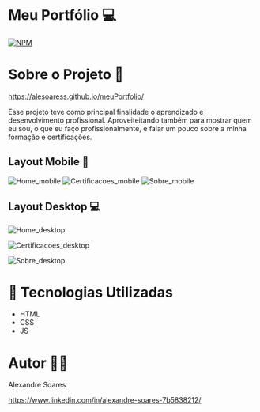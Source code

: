 # Meu Portfólio 💻
[![NPM](https://img.shields.io/npm/l/react)](https://github.com/Alesoaress/meuPortfolio/blob/main/LICENSE) 

# Sobre o Projeto 📂
https://alesoaress.github.io/meuPortfolio/

Esse projeto teve como principal finalidade o aprendizado e desenvolvimento profissional. Aproveiteitando também para mostrar quem eu sou, o que eu faço profissionalmente, e falar um pouco sobre a minha formação e certificações.

## Layout Mobile 📱
![Home_mobile](https://github.com/user-attachments/assets/17655886-0f36-4416-bcbd-906598b5f698) ![Certificacoes_mobile](https://github.com/user-attachments/assets/8f0d02b8-33f1-47c2-bdf6-613099d87055) ![Sobre_mobile](https://github.com/user-attachments/assets/bb61550e-af29-40cf-ae2e-8a74417a56aa)

## Layout Desktop 💻
![Home_desktop](https://github.com/user-attachments/assets/736f4a66-3e37-48d0-b431-5b18bcad041d)

![Certificacoes_desktop](https://github.com/user-attachments/assets/7a6f8aa7-409b-4d67-9a1f-236a78277098)

![Sobre_desktop](https://github.com/user-attachments/assets/7885e8f9-dfe0-40d1-bf65-f77a3d65a3fe)

# 🚀 Tecnologias Utilizadas
- HTML 
- CSS
- JS

# Autor 🙋‍♂️
Alexandre Soares

https://www.linkedin.com/in/alexandre-soares-7b5838212/

